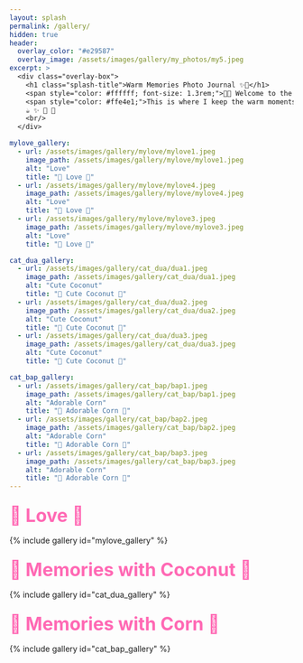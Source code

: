 ```yaml
---
layout: splash
permalink: /gallery/
hidden: true
header:
  overlay_color: "#e29587"
  overlay_image: /assets/images/gallery/my_photos/my5.jpeg
excerpt: >
  <div class="overlay-box">
    <h1 class="splash-title">Warm Memories Photo Journal ✨📸</h1>
    <span style="color: #ffffff; font-size: 1.3rem;">🌸🍂 Welcome to the little corner of memories!</span> <br/>
    <span style="color: #ffe4e1;">This is where I keep the warm moments close to my heart. 🌟**</span> <br />
    ☕ ✨ 📖 🌼
    <br/>
  </div>

mylove_gallery:
  - url: /assets/images/gallery/mylove/mylove1.jpeg
    image_path: /assets/images/gallery/mylove/mylove1.jpeg
    alt: "Love"
    title: "🌸 Love 🌸"
  - url: /assets/images/gallery/mylove/mylove4.jpeg
    image_path: /assets/images/gallery/mylove/mylove4.jpeg
    alt: "Love"
    title: "🌸 Love 🌸"
  - url: /assets/images/gallery/mylove/mylove3.jpeg
    image_path: /assets/images/gallery/mylove/mylove3.jpeg
    alt: "Love"
    title: "🌸 Love 🌸"

cat_dua_gallery:
  - url: /assets/images/gallery/cat_dua/dua1.jpeg
    image_path: /assets/images/gallery/cat_dua/dua1.jpeg
    alt: "Cute Coconut"
    title: "🌴 Cute Coconut 🌴"
  - url: /assets/images/gallery/cat_dua/dua2.jpeg
    image_path: /assets/images/gallery/cat_dua/dua2.jpeg
    alt: "Cute Coconut"
    title: "🌴 Cute Coconut 🌴"
  - url: /assets/images/gallery/cat_dua/dua3.jpeg
    image_path: /assets/images/gallery/cat_dua/dua3.jpeg
    alt: "Cute Coconut"
    title: "🌴 Cute Coconut 🌴"

cat_bap_gallery:
  - url: /assets/images/gallery/cat_bap/bap1.jpeg
    image_path: /assets/images/gallery/cat_bap/bap1.jpeg
    alt: "Adorable Corn"
    title: "🌽 Adorable Corn 🌽"
  - url: /assets/images/gallery/cat_bap/bap2.jpeg
    image_path: /assets/images/gallery/cat_bap/bap2.jpeg
    alt: "Adorable Corn"
    title: "🌽 Adorable Corn 🌽"
  - url: /assets/images/gallery/cat_bap/bap3.jpeg
    image_path: /assets/images/gallery/cat_bap/bap3.jpeg
    alt: "Adorable Corn"
    title: "🌽 Adorable Corn 🌽"
---
```


## 🌸 Love 🌸

{% include gallery id="mylove_gallery" %}

## 🌴 Memories with Coconut 🌴

{% include gallery id="cat_dua_gallery" %}

## 🌽 Memories with Corn 🌽

{% include gallery id="cat_bap_gallery" %}

<style>
  /* Add gradient background and border */
  .splash-container {
    background: linear-gradient(135deg, #f5a3c7, #ffa07a);
    padding: 2rem;
    border-radius: 10px;
    box-shadow: 0 4px 8px rgba(0, 0, 0, 0.2);
  }

  /* Background for the title and excerpt */
  .overlay-box {
    background-color: rgba(0, 0, 0, 0.6);
    padding: 15px;
    border-radius: 8px;
    display: inline-block;
    text-align: center;
  }

  .splash-title {
    color: #ffffff;
    font-size: 2rem;
    margin-bottom: 0.5rem;
  }

  /* Hide main page title */
  .page-title {
    display: none;
  }

  /* Style the gallery sections */
  h2 {
    color: #ff69b4;
    font-size: 2rem;
    margin-top: 1.5rem;
    margin-bottom: 1rem;
  }

  .gallery {
    border: 2px solid #ffa07a;
    border-radius: 8px;
    padding: 1rem;
    background-color: #ffffff;
    box-shadow: 0 2px 4px rgba(0, 0, 0, 0.1);
  }

  .gallery img {
    border-radius: 8px;
    transition: transform 0.3s;
  }

  .gallery img:hover {
    transform: scale(1.05);
  }

  /* Adjust emoji sizes */
  .excerpt {
    font-size: 1.2rem;
  }

  .excerpt span {
    display: block;
    margin-bottom: 0.5rem;
  }
</style>
